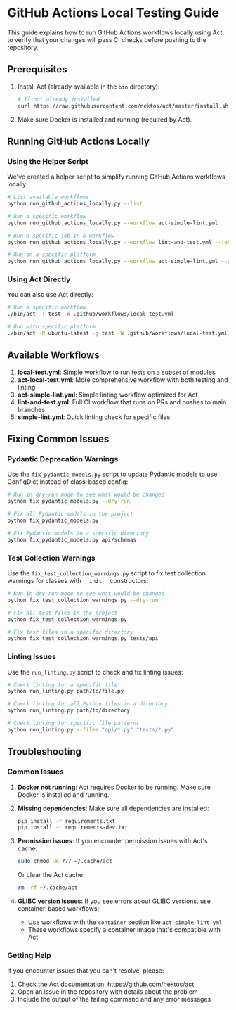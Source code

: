 # GitHub Actions Local Testing Guide

This guide explains how to run GitHub Actions workflows locally using Act to verify that your changes will pass CI checks before pushing to the repository.

## Prerequisites

1. Install Act (already available in the `bin` directory):
   ```bash
   # If not already installed
   curl https://raw.githubusercontent.com/nektos/act/master/install.sh | sudo bash
   ```

2. Make sure Docker is installed and running (required by Act).

## Running GitHub Actions Locally

### Using the Helper Script

We've created a helper script to simplify running GitHub Actions workflows locally:

```bash
# List available workflows
python run_github_actions_locally.py --list

# Run a specific workflow
python run_github_actions_locally.py --workflow act-simple-lint.yml

# Run a specific job in a workflow
python run_github_actions_locally.py --workflow lint-and-test.yml --job lint

# Run on a specific platform
python run_github_actions_locally.py --workflow act-simple-lint.yml --platform ubuntu-latest
```

### Using Act Directly

You can also use Act directly:

```bash
# Run a specific workflow
./bin/act -j test -W .github/workflows/local-test.yml

# Run with specific platform
./bin/act -P ubuntu-latest -j test -W .github/workflows/local-test.yml
```

## Available Workflows

1. **local-test.yml**: Simple workflow to run tests on a subset of modules
2. **act-local-test.yml**: More comprehensive workflow with both testing and linting
3. **act-simple-lint.yml**: Simple linting workflow optimized for Act
4. **lint-and-test.yml**: Full CI workflow that runs on PRs and pushes to main branches
5. **simple-lint.yml**: Quick linting check for specific files

## Fixing Common Issues

### Pydantic Deprecation Warnings

Use the `fix_pydantic_models.py` script to update Pydantic models to use ConfigDict instead of class-based config:

```bash
# Run in dry-run mode to see what would be changed
python fix_pydantic_models.py --dry-run

# Fix all Pydantic models in the project
python fix_pydantic_models.py

# Fix Pydantic models in a specific directory
python fix_pydantic_models.py api/schemas
```

### Test Collection Warnings

Use the `fix_test_collection_warnings.py` script to fix test collection warnings for classes with `__init__` constructors:

```bash
# Run in dry-run mode to see what would be changed
python fix_test_collection_warnings.py --dry-run

# Fix all test files in the project
python fix_test_collection_warnings.py

# Fix test files in a specific directory
python fix_test_collection_warnings.py tests/api
```

### Linting Issues

Use the `run_linting.py` script to check and fix linting issues:

```bash
# Check linting for a specific file
python run_linting.py path/to/file.py

# Check linting for all Python files in a directory
python run_linting.py path/to/directory

# Check linting for specific file patterns
python run_linting.py --files "api/*.py" "tests/*.py"
```

## Troubleshooting

### Common Issues

1. **Docker not running**: Act requires Docker to be running. Make sure Docker is installed and running.

2. **Missing dependencies**: Make sure all dependencies are installed:
   ```bash
   pip install -r requirements.txt
   pip install -r requirements-dev.txt
   ```

3. **Permission issues**: If you encounter permission issues with Act's cache:
   ```bash
   sudo chmod -R 777 ~/.cache/act
   ```

   Or clear the Act cache:
   ```bash
   rm -rf ~/.cache/act
   ```

4. **GLIBC version issues**: If you see errors about GLIBC versions, use container-based workflows:
   - Use workflows with the `container` section like `act-simple-lint.yml`
   - These workflows specify a container image that's compatible with Act

### Getting Help

If you encounter issues that you can't resolve, please:

1. Check the Act documentation: https://github.com/nektos/act
2. Open an issue in the repository with details about the problem
3. Include the output of the failing command and any error messages
